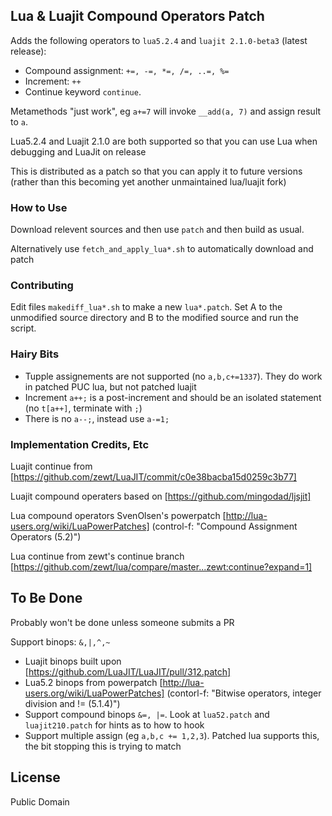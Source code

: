 ## Lua & Luajit Compound Operators Patch ##
Adds the following operators to `lua5.2.4` and `luajit 2.1.0-beta3` (latest release):
* Compound assignment: `+=, -=, *=, /=, ..=, %=`
* Increment: `++`
* Continue keyword `continue`.

Metamethods "just work", eg `a+=7` will invoke `__add(a, 7)` and assign result to `a`.

Lua5.2.4 and Luajit 2.1.0 are both supported so that you can use Lua when debugging and LuaJit on release 

This is distributed as a patch so that you can apply it to future versions (rather than this becoming yet another unmaintained lua/luajit fork)

### How to Use
Download relevent sources and then use `patch` and then build as usual.

Alternatively use `fetch_and_apply_lua*.sh` to automatically download and patch

### Contributing
Edit files `makediff_lua*.sh` to make a new `lua*.patch`. Set A to the unmodified source directory and B to the modified source and run the script.

### Hairy Bits
* Tupple assignements are not supported (no `a,b,c+=1337`). They do work in patched PUC lua, but not patched luajit
* Increment `a++;` is a post-increment and should be an isolated statement (no `t[a++]`, terminate with `;`)
* There is no `a--;`, instead use `a-=1;`

### Implementation Credits, Etc
Luajit continue from [https://github.com/zewt/LuaJIT/commit/c0e38bacba15d0259c3b77]

Luajit compound operaters based on [https://github.com/mingodad/ljsjit]

Lua compound operators SvenOlsen's powerpatch [http://lua-users.org/wiki/LuaPowerPatches] (control-f: "Compound Assignment Operators (5.2)")

Lua continue from zewt's continue branch [https://github.com/zewt/lua/compare/master...zewt:continue?expand=1]

## To Be Done
Probably won't be done unless someone submits a PR

Support binops: `&,|,^,~`
* Luajit binops built upon [https://github.com/LuaJIT/LuaJIT/pull/312.patch]
* Lua5.2 binops from powerpatch [http://lua-users.org/wiki/LuaPowerPatches] (contorl-f: "Bitwise operators, integer division and != (5.1.4)")
* Support compound binops `&=, |=`. Look at `lua52.patch` and `luajit210.patch` for hints as to how to hook
* Support multiple assign (eg `a,b,c += 1,2,3`). Patched lua supports this, the bit stopping this is trying to match

## License
Public Domain
